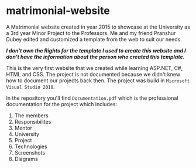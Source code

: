 # matrimonial-website

A Matrimonial website created in year 2015 to showcase at the University as a 3rd year Minor Project to the Professors.
Me and my friend Pranshur Dubey edited and customized a template from the web to suit our needs.

***I don't own the Rights for the template I used to create this website and I don't have the information about the person who created this template.***

This is the very first website that we created while learning ASP.NET, C#, HTML and CSS. The project is not documented because we didn't knew how to document our projects back then. The project was build in `Microsoft Visual Studio 2010`.

In the repository you'll find `Documentation.pdf` which is the professional documentation for the project which includes:

1) The members
2) Responsibilites
3) Mentor
4) University
5) Project
6) Technologies
7) Screenshots
8) Diagrams
